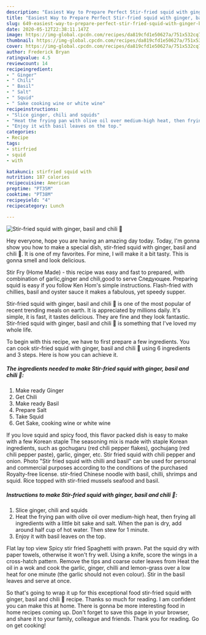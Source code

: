 ```yaml
---
description: "Easiest Way to Prepare Perfect Stir-fried squid with ginger, basil and chili 🦑"
title: "Easiest Way to Prepare Perfect Stir-fried squid with ginger, basil and chili 🦑"
slug: 649-easiest-way-to-prepare-perfect-stir-fried-squid-with-ginger-basil-and-chili
date: 2020-05-12T22:38:11.147Z
image: https://img-global.cpcdn.com/recipes/da819cfd1e50627a/751x532cq70/stir-fried-squid-with-ginger-basil-and-chili-🦑-recipe-main-photo.jpg
thumbnail: https://img-global.cpcdn.com/recipes/da819cfd1e50627a/751x532cq70/stir-fried-squid-with-ginger-basil-and-chili-🦑-recipe-main-photo.jpg
cover: https://img-global.cpcdn.com/recipes/da819cfd1e50627a/751x532cq70/stir-fried-squid-with-ginger-basil-and-chili-🦑-recipe-main-photo.jpg
author: Frederick Bryan
ratingvalue: 4.5
reviewcount: 14
recipeingredient:
- " Ginger"
- " Chili"
- " Basil"
- " Salt"
- " Squid"
- " Sake cooking wine or white wine"
recipeinstructions:
- "Slice ginger, chili and squids"
- "Heat the frying pan with olive oil over medium-high heat, then frying all ingredients with a little bit sake and salt. When the pan is dry, add around half cup of hot water. Then stew for 1 minute."
- "Enjoy it with basil leaves on the top."
categories:
- Recipe
tags:
- stirfried
- squid
- with

katakunci: stirfried squid with 
nutrition: 187 calories
recipecuisine: American
preptime: "PT35M"
cooktime: "PT38M"
recipeyield: "4"
recipecategory: Lunch

---
```



![Stir-fried squid with ginger, basil and chili 🦑](https://img-global.cpcdn.com/recipes/da819cfd1e50627a/751x532cq70/stir-fried-squid-with-ginger-basil-and-chili-🦑-recipe-main-photo.jpg)

Hey everyone, hope you are having an amazing day today. Today, I'm gonna show you how to make a special dish, stir-fried squid with ginger, basil and chili 🦑. It is one of my favorites. For mine, I will make it a bit tasty. This is gonna smell and look delicious.

Stir Fry (Home Made) - this recipe was easy and fast to prepared, with combination of garlic,ginger and chili,good to serve Следующее. Preparing squid is easy if you follow Ken Hom&#39;s simple instructions. Flash-fried with chillies, basil and oyster sauce it makes a fabulous, yet speedy supper.

Stir-fried squid with ginger, basil and chili 🦑 is one of the most popular of recent trending meals on earth. It is appreciated by millions daily. It's simple, it is fast, it tastes delicious. They are fine and they look fantastic. Stir-fried squid with ginger, basil and chili 🦑 is something that I've loved my whole life.


To begin with this recipe, we have to first prepare a few ingredients. You can cook stir-fried squid with ginger, basil and chili 🦑 using 6 ingredients and 3 steps. Here is how you can achieve it.

<!--inarticleads1-->

##### The ingredients needed to make Stir-fried squid with ginger, basil and chili 🦑:

1. Make ready  Ginger
1. Get  Chili
1. Make ready  Basil
1. Prepare  Salt
1. Take  Squid
1. Get  Sake, cooking wine or white wine


If you love squid and spicy food, this flavor packed dish is easy to make with a few Korean staple The seasoning mix is made with staple Korean ingredients, such as gochugaru (red chili pepper flakes), gochujang (red chili pepper paste), garlic, ginger, etc. Stir fried squid with chili pepper and onion. Photo &#34;Stir fried squid with chilli and basil&#34; can be used for personal and commercial purposes according to the conditions of the purchased Royalty-free license. stir-fried Chinese noodle with basil, chilli, shrimps and squid. Rice topped with stir-fried mussels seafood and basil. 

<!--inarticleads2-->

##### Instructions to make Stir-fried squid with ginger, basil and chili 🦑:

1. Slice ginger, chili and squids
1. Heat the frying pan with olive oil over medium-high heat, then frying all ingredients with a little bit sake and salt. When the pan is dry, add around half cup of hot water. Then stew for 1 minute.
1. Enjoy it with basil leaves on the top.


Flat lay top view Spicy stir fried Spaghetti with prawn. Pat the squid dry with paper towels, otherwise it won&#39;t fry well. Using a knife, score the wings in a cross-hatch pattern. Remove the tips and coarse outer leaves from Heat the oil in a wok and cook the garlic, ginger, chilli and lemon-grass over a low heat for one minute (the garlic should not even colour). Stir in the basil leaves and serve at once. 

So that's going to wrap it up for this exceptional food stir-fried squid with ginger, basil and chili 🦑 recipe. Thanks so much for reading. I am confident you can make this at home. There is gonna be more interesting food in home recipes coming up. Don't forget to save this page in your browser, and share it to your family, colleague and friends. Thank you for reading. Go on get cooking!
